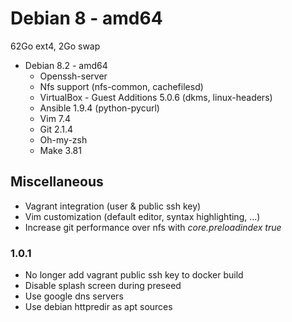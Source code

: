 # Debian 8 - amd64 #

62Go ext4, 2Go swap

 * Debian 8.2 - amd64
   * Openssh-server
   * Nfs support (nfs-common, cachefilesd)
   * VirtualBox - Guest Additions 5.0.6 (dkms, linux-headers)
   * Ansible 1.9.4 (python-pycurl)
   * Vim 7.4
   * Git 2.1.4
   * Oh-my-zsh
   * Make 3.81

## Miscellaneous ##

 * Vagrant integration (user & public ssh key)
 * Vim customization (default editor, syntax highlighting, ...)
 * Increase git performance over nfs with *core.preloadindex true*

### 1.0.1

* No longer add vagrant public ssh key to docker build
* Disable splash screen during preseed
* Use google dns servers
* Use debian httpredir as apt sources
